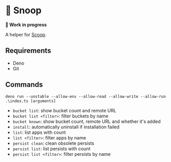# 🐶 Snoop

**🚧 Work in progress**

A helper for [Scoop](https://scoop-docs.now.sh/).

## Requirements

- Deno
- Git

## Commands

```
deno run --unstable --allow-env --allow-read --allow-write --allow-run .\index.ts [arguments]
```

- `bucket list`: show bucket count and remote URL
- `bucket list <filter>`: filter buckets by name
- `bucket known`: show bucket count, remote URL and whether it's added
- `install`: automatically uninstall if installation failed
- `list`: list apps with count
- `list <filter>`: filter apps by name
- `persist clean`: clean obsolete persists
- `persist list`: list persists with count
- `persist list <filter>`: filter persists by name
